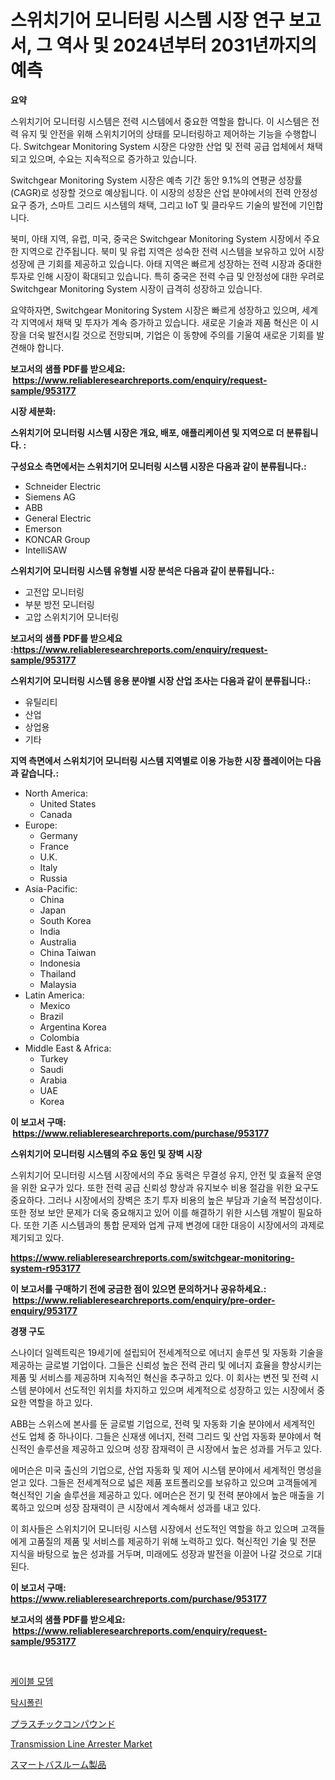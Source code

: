 <p><h1>스위치기어 모니터링 시스템 시장 연구 보고서, 그 역사 및 2024년부터 2031년까지의 예측</h1></p><p><strong>요약</strong></p>
<p><p>스위치기어 모니터링 시스템은 전력 시스템에서 중요한 역할을 합니다. 이 시스템은 전력 유지 및 안전을 위해 스위치기어의 상태를 모니터링하고 제어하는 기능을 수행합니다. Switchgear Monitoring System 시장은 다양한 산업 및 전력 공급 업체에서 채택되고 있으며, 수요는 지속적으로 증가하고 있습니다.</p><p>Switchgear Monitoring System 시장은 예측 기간 동안 9.1%의 연평균 성장률(CAGR)로 성장할 것으로 예상됩니다. 이 시장의 성장은 산업 분야에서의 전력 안정성 요구 증가, 스마트 그리드 시스템의 채택, 그리고 IoT 및 클라우드 기술의 발전에 기인합니다.</p><p>북미, 아태 지역, 유럽, 미국, 중국은 Switchgear Monitoring System 시장에서 주요한 지역으로 간주됩니다. 북미 및 유럽 지역은 성숙한 전력 시스템을 보유하고 있어 시장 성장에 큰 기회를 제공하고 있습니다. 아태 지역은 빠르게 성장하는 전력 시장과 중대한 투자로 인해 시장이 확대되고 있습니다. 특히 중국은 전력 수급 및 안정성에 대한 우려로 Switchgear Monitoring System 시장이 급격히 성장하고 있습니다.</p><p>요약하자면, Switchgear Monitoring System 시장은 빠르게 성장하고 있으며, 세계 각 지역에서 채택 및 투자가 계속 증가하고 있습니다. 새로운 기술과 제품 혁신은 이 시장을 더욱 발전시킬 것으로 전망되며, 기업은 이 동향에 주의를 기울여 새로운 기회를 발견해야 합니다.</p></p>
<p><strong>보고서의 샘플 PDF를 받으세요: &nbsp;<a href="https://www.reliableresearchreports.com/enquiry/request-sample/953177">https://www.reliableresearchreports.com/enquiry/request-sample/953177</a></strong></p>
<p><strong>시장 세분화:</strong></p>
<p><strong> 스위치기어 모니터링 시스템 시장은 개요, 배포, 애플리케이션 및 지역으로 더 분류됩니다. :</strong></p>
<p><strong>구성요소 측면에서는 스위치기어 모니터링 시스템 시장은 다음과 같이 분류됩니다.:</strong></p>
<p><ul><li>Schneider Electric</li><li>Siemens AG</li><li>ABB</li><li>General Electric</li><li>Emerson</li><li>KONCAR Group</li><li>IntelliSAW</li></ul></p>
<p><strong> 스위치기어 모니터링 시스템 유형별 시장 분석은 다음과 같이 분류됩니다.:</strong></p>
<p><ul><li>고전압 모니터링</li><li>부분 방전 모니터링</li><li>고압 스위치기어 모니터링</li></ul></p>
<p><strong>보고서의 샘플 PDF를 받으세요 :<a href="https://www.reliableresearchreports.com/enquiry/request-sample/953177">https://www.reliableresearchreports.com/enquiry/request-sample/953177</a></strong></p>
<p><strong> 스위치기어 모니터링 시스템 응용 분야별 시장 산업 조사는 다음과 같이 분류됩니다.:</strong></p>
<p><ul><li>유틸리티</li><li>산업</li><li>상업용</li><li>기타</li></ul></p>
<p><strong>지역 측면에서 스위치기어 모니터링 시스템 지역별로 이용 가능한 시장 플레이어는 다음과 같습니다.:</strong></p>
<p><ul>
    <li>
        North America:
        <ul>
            <li>United States</li>
            <li>Canada</li>
        </ul>
    </li>
    <li>
        Europe:
        <ul>
            <li>Germany</li>
            <li>France</li>
            <li>U.K.</li>
            <li>Italy</li>
            <li>Russia</li>
        </ul>
    </li>
    <li>
        Asia-Pacific:
        <ul>
            <li>China</li>
            <li>Japan</li>
            <li>South Korea</li>
            <li>India</li>
            <li>Australia</li>
            <li>China Taiwan</li>
            <li>Indonesia</li>
            <li>Thailand</li>
            <li>Malaysia</li>
        </ul>
    </li>
    <li>
        Latin America:
        <ul>
            <li>Mexico</li>
            <li>Brazil</li>
            <li>Argentina Korea</li>
            <li>Colombia</li>
        </ul>
    </li>
    <li>
        Middle East & Africa:
        <ul>
            <li>Turkey</li>
            <li>Saudi</li>
            <li>Arabia</li>
            <li>UAE</li>
            <li>Korea</li>
        </ul>
    </li>
    </ul></p>
<p><strong>이 보고서 구매: &nbsp;<a href="https://www.reliableresearchreports.com/purchase/953177">https://www.reliableresearchreports.com/purchase/953177</a></strong></p>
<p><strong>스위치기어 모니터링 시스템의 주요 동인 및 장벽 시장</strong></p>
<p><p>스위치기어 모니터링 시스템 시장에서의 주요 동력은 무결성 유지, 안전 및 효율적 운영을 위한 요구가 있다. 또한 전력 공급 신뢰성 향상과 유지보수 비용 절감을 위한 요구도 중요하다. 그러나 시장에서의 장벽은 초기 투자 비용의 높은 부담과 기술적 복잡성이다. 또한 정보 보안 문제가 더욱 중요해지고 있어 이를 해결하기 위한 시스템 개발이 필요하다. 또한 기존 시스템과의 통합 문제와 업계 규제 변경에 대한 대응이 시장에서의 과제로 제기되고 있다.</p></p>
<p><strong><a href="https://www.reliableresearchreports.com/switchgear-monitoring-system-r953177">https://www.reliableresearchreports.com/switchgear-monitoring-system-r953177</a></strong></p>
<p><strong>이 보고서를 구매하기 전에 궁금한 점이 있으면 문의하거나 공유하세요.: &nbsp;<a href="https://www.reliableresearchreports.com/enquiry/pre-order-enquiry/953177">https://www.reliableresearchreports.com/enquiry/pre-order-enquiry/953177</a></strong></p>
<p><strong>경쟁 구도</strong></p>
<p><p>스나이더 일렉트릭은 19세기에 설립되어 전세계적으로 에너지 솔루션 및 자동화 기술을 제공하는 글로벌 기업이다. 그들은 신뢰성 높은 전력 관리 및 에너지 효율을 향상시키는 제품 및 서비스를 제공하며 지속적인 혁신을 추구하고 있다. 이 회사는 변전 및 전력 시스템 분야에서 선도적인 위치를 차지하고 있으며 세계적으로 성장하고 있는 시장에서 중요한 역할을 하고 있다.</p><p>ABB는 스위스에 본사를 둔 글로벌 기업으로, 전력 및 자동화 기술 분야에서 세계적인 선도 업체 중 하나이다. 그들은 신재생 에너지, 전력 그리드 및 산업 자동화 분야에서 혁신적인 솔루션을 제공하고 있으며 성장 잠재력이 큰 시장에서 높은 성과를 거두고 있다.</p><p>에머슨은 미국 출신의 기업으로, 산업 자동화 및 제어 시스템 분야에서 세계적인 명성을 얻고 있다. 그들은 전세계적으로 넓은 제품 포트폴리오를 보유하고 있으며 고객들에게 혁신적인 기술 솔루션을 제공하고 있다. 에머슨은 전기 및 전력 분야에서 높은 매출을 기록하고 있으며 성장 잠재력이 큰 시장에서 계속해서 성과를 내고 있다.</p><p>이 회사들은 스위치기어 모니터링 시스템 시장에서 선도적인 역할을 하고 있으며 고객들에게 고품질의 제품 및 서비스를 제공하기 위해 노력하고 있다. 혁신적인 기술 및 전문 지식을 바탕으로 높은 성과를 거두며, 미래에도 성장과 발전을 이끌어 나갈 것으로 기대된다.</p></p>
<p><strong>이 보고서 구매: &nbsp; <a href="https://www.reliableresearchreports.com/purchase/953177">https://www.reliableresearchreports.com/purchase/953177</a></strong></p>
<p><strong>보고서의 샘플 PDF를 받으세요: &nbsp;<a href="https://www.reliableresearchreports.com/enquiry/request-sample/953177">https://www.reliableresearchreports.com/enquiry/request-sample/953177</a></strong><strong></strong></p>
<p>&nbsp;</p>
<p><p><a href="https://medium.com/@kennayundt/%EC%BC%80%EC%9D%B4%EB%B8%94-%EB%AA%A8%EB%8E%80-%EC%8B%9C%EC%9E%A5-%EC%84%B1%EA%B3%B5%EC%A0%81%EC%9D%B8-%EB%B9%84%EC%A6%88%EB%8B%88%EC%8A%A4-%EC%A0%84%EB%9E%B5%EC%9D%98-%EC%97%B4%EC%87%A0-2031%EB%85%84%EA%B9%8C%EC%A7%80-%EC%98%88%EC%B8%A1-1fdc848e2c86">케이블 모뎀</a></p><p><a href="https://medium.com/@kenyonjohns/%ED%83%81%EC%8B%9C-%ED%8F%B4%EB%A6%AC%EB%86%80%EB%A7%88%EC%BC%93%EC%9D%98-%ED%86%B5%EC%B0%B0-%EC%8B%9C%EC%9E%A5%EB%8F%99%ED%96%A5-%EC%84%B1%EC%9E%A5-2024%EB%85%84%EB%B6%80%ED%84%B0-2031%EB%85%84%EA%B9%8C%EC%A7%80-%EC%98%88%EC%B8%A1%EB%90%9C-%EA%B2%83-8963cce9e1d0">탁시폴린</a></p><p><a href="https://medium.com/@rexkhler2023/%E3%83%97%E3%83%A9%E3%82%B9%E3%83%81%E3%83%83%E3%82%AF%E6%B7%B7%E5%90%88%E5%B8%82%E5%A0%B4-%E5%B8%82%E5%A0%B4cagr-%E5%B8%82%E5%A0%B4%E3%83%88%E3%83%AC%E3%83%B3%E3%83%89-%E3%81%8A%E3%82%88%E3%81%B3%E6%88%90%E9%95%B7%E6%88%A6%E7%95%A5%E3%81%AB%E9%96%A2%E3%81%99%E3%82%8B%E6%B4%9E%E5%AF%9F-f50610e20028">プラスチックコンパウンド</a></p><p><a href="https://github.com/khayangel/Market-Research-Report-List-2/blob/main/transmission-line-arrester-market.md">Transmission Line Arrester Market</a></p><p><a href="https://github.com/qwpelcjko9242629/Market-Research-Report-List-1/blob/main/940775621270.md">スマートバスルーム製品</a></p></p>
